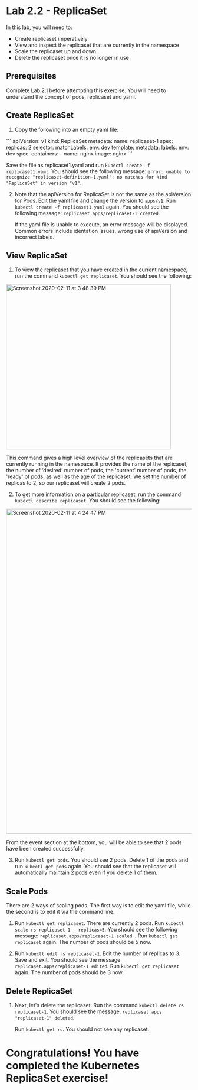 # Lab 2.2 - ReplicaSet  

In this lab, you will need to:
* Create replicaset imperatively 
* View and inspect the replicaset that are currently in the namespace 
* Scale the replicaset up and down 
* Delete the replicaset once it is no longer in use
 
 
## Prerequisites  

Complete Lab 2.1 before attempting this exercise. You will need to understand the concept of pods, replicaset and yaml. 

## Create ReplicaSet 


1. Copy the following into an empty yaml file:  
<p>
```
apiVersion: v1
kind: ReplicaSet
metadata:
  name: replicaset-1
spec:
  replicas: 2
  selector:
    matchLabels:
      env: dev
  template:
    metadata:
      labels:
        env: dev
    spec:
      containers:
      - name: nginx
        image: nginx 
```
</p>
   
   
   
   Save the file as replicaset1.yaml and run ```kubectl create -f replicaset1.yaml```. You should see the following message: ```error: unable to recognize "replicaset-definition-1.yaml": no matches for kind "ReplicaSet" in version "v1"```.

2.  Note that the apiVersion for ReplicaSet is not the same as the apiVersion for Pods. Edit the yaml file and change the version to ```apps/v1```. Run ```kubectl create -f replicaset1.yaml``` again. You should see the following message: ```replicaset.apps/replicaset-1 created```. 

    If the yaml file is unable to execute, an error message will be displayed. Common errors include identation issues, wrong use of apiVersion and incorrect labels. 


## View ReplicaSet 
1. To view the replicaset that you have created in the current namespace, run the command ```kubectl get replicaset```. You should see the following: 
 
<img width="447" alt="Screenshot 2020-02-11 at 3 48 39 PM" src="https://user-images.githubusercontent.com/60460833/74218848-09461b80-4ce6-11ea-857e-0f19f5802f9d.png">
   

   This command gives a high level overview of the replicasets that are currently running in the namespace. It provides the name of the replicaset, the number of ‘desired’ number of pods, the 'current' number of pods, the 'ready' of pods, as well as the age of the replicaset. We set the number of replicas to 2, so our replicaset will create 2 pods. 

2. To get more information on a particular replicaset, run the command ```kubectl describe replicaset```. You should see the following: 

<img width="880" alt="Screenshot 2020-02-11 at 4 24 47 PM" src="https://user-images.githubusercontent.com/60460833/74220627-0a2d7c00-4ceb-11ea-8fda-7675a92e4e64.png">

From the event section at the bottom, you will be able to see that 2 pods have been created successfully. 

3. Run ```kubectl get pods```. You should see 2 pods. Delete 1 of the pods and run ```kubectl get pods``` again. You should see that the replicaset will automatically maintain 2 pods even if you delete 1 of them.
 
## Scale Pods 

There are 2 ways of scaling pods. The first way is to edit the yaml file, while the second is to edit it via the command line. 

1. Run ```kubectl get replicaset```. There are currently 2 pods. Run ```kubectl scale rs replicaset-1 --replicas=5```. You should see the following message: ```replicaset.apps/replicaset-1 scaled ```. Run ```kubectl get replicaset``` again. The number of pods should be 5 now. 

2. Run ```kubectl edit rs replicaset-1```. Edit the number of replicas to 3. Save and exit. You should see the message: ```replicaset.apps/replicaset-1 edited```. Run ```kubectl get replicaset``` again. The number of pods should be 3 now. 
 
## Delete ReplicaSet

1. Next, let's delete the replicaset. Run the command ```kubectl delete rs replicaset-1```. You should see the message: ```replicaset.apps "replicaset-1" deleted```.
 

   Run ```kubectl get rs```. You should not see any replicaset. 


# Congratulations! You have completed the Kubernetes ReplicaSet exercise!
